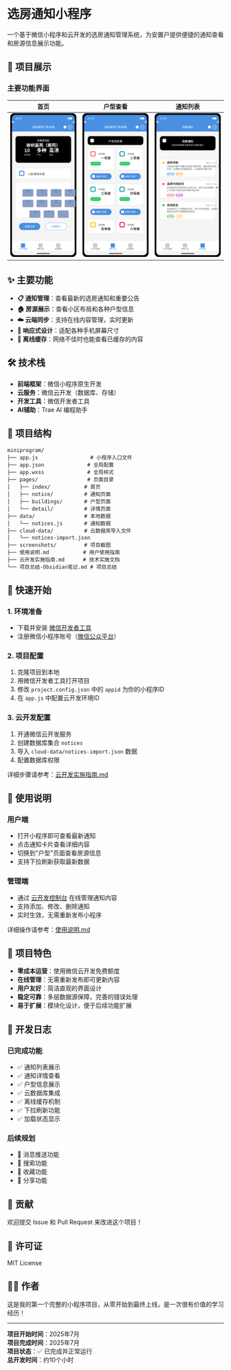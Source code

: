 # 选房通知小程序

一个基于微信小程序和云开发的选房通知管理系统，为安置户提供便捷的通知查看和房源信息展示功能。

## 📱 项目展示

### 主要功能界面

| 首页 | 户型查看 | 通知列表 |
|------|----------|----------|
| ![首页](./screenshots/home.svg) | ![户型查看](./screenshots/buildings.svg) | ![通知列表](./screenshots/notices.svg) |

## ✨ 主要功能

- **📋 通知管理**：查看最新的选房通知和重要公告
- **🏠 房源展示**：查看小区布局和各种户型信息
- **☁️ 云端同步**：支持在线内容管理，实时更新
- **📱 响应式设计**：适配各种手机屏幕尺寸
- **🔄 离线缓存**：网络不佳时也能查看已缓存的内容

## 🛠️ 技术栈

- **前端框架**：微信小程序原生开发
- **云服务**：微信云开发（数据库、存储）
- **开发工具**：微信开发者工具
- **AI辅助**：Trae AI 编程助手

## 📁 项目结构

```
miniprogram/
├── app.js                 # 小程序入口文件
├── app.json              # 全局配置
├── app.wxss              # 全局样式
├── pages/                # 页面目录
│   ├── index/           # 首页
│   ├── notice/          # 通知页面
│   ├── buildings/       # 户型页面
│   └── detail/          # 详情页面
├── data/                # 本地数据
│   └── notices.js       # 通知数据
├── cloud-data/          # 云数据库导入文件
│   └── notices-import.json
├── screenshots/         # 项目截图
├── 使用说明.md           # 用户使用指南
├── 云开发实施指南.md      # 技术实施文档
└── 项目总结-Obsidian笔记.md # 项目总结
```

## 🚀 快速开始

### 1. 环境准备

- 下载并安装 [微信开发者工具](https://developers.weixin.qq.com/miniprogram/dev/devtools/download.html)
- 注册微信小程序账号（[微信公众平台](https://mp.weixin.qq.com)）

### 2. 项目配置

1. 克隆项目到本地
2. 用微信开发者工具打开项目
3. 修改 `project.config.json` 中的 `appid` 为你的小程序ID
4. 在 `app.js` 中配置云开发环境ID

### 3. 云开发配置

1. 开通微信云开发服务
2. 创建数据库集合 `notices`
3. 导入 `cloud-data/notices-import.json` 数据
4. 配置数据库权限

详细步骤请参考：[云开发实施指南.md](./云开发实施指南.md)

## 📖 使用说明

### 用户端
- 打开小程序即可查看最新通知
- 点击通知卡片查看详细内容
- 切换到"户型"页面查看房源信息
- 支持下拉刷新获取最新数据

### 管理端
- 通过 [云开发控制台](https://console.cloud.tencent.com/tcb) 在线管理通知内容
- 支持添加、修改、删除通知
- 实时生效，无需重新发布小程序

详细操作请参考：[使用说明.md](./使用说明.md)

## 🎯 项目特色

- **零成本运营**：使用微信云开发免费额度
- **在线管理**：无需重新发布即可更新内容
- **用户友好**：简洁直观的界面设计
- **稳定可靠**：多层数据源保障，完善的错误处理
- **易于扩展**：模块化设计，便于后续功能扩展

## 📝 开发日志

### 已完成功能
- ✅ 通知列表展示
- ✅ 通知详情查看
- ✅ 户型信息展示
- ✅ 云数据库集成
- ✅ 离线缓存机制
- ✅ 下拉刷新功能
- ✅ 加载状态显示

### 后续规划
- 🔄 消息推送功能
- 🔄 搜索功能
- 🔄 收藏功能
- 🔄 分享功能

## 🤝 贡献

欢迎提交 Issue 和 Pull Request 来改进这个项目！

## 📄 许可证

MIT License

## 👨‍💻 作者

这是我的第一个完整的小程序项目，从零开始到最终上线，是一次很有价值的学习经历！

---

**项目开始时间**：2025年7月  
**项目完成时间**：2025年7月  
**项目状态**：✅ 已完成并正常运行  
**总开发时间**：约10个小时

